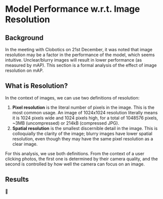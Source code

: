 # Model Performance w.r.t. Image Resolution

## Background

In the meeting with Clobotics on 21st December, it was noted that image resolution may be a factor in the performance of the model, which seems intuitive. Unclear/blurry images will result in lower performance (as measured by mAP). This section is a formal analysis of the effect of image resolution on mAP.

## What is Resolution?

In the context of images, we can use two definitions of resolution:
1. **Pixel resolution** is the literal number of pixels in the image. This is the most common usage. An image of 1024x1024 resolution literally means it is 1024 pixels wide and 1024 pixels high, for a total of 1048576 pixels, ~3MB (uncompressed) or 214kB (compressed JPG).
2. **Spatial resolution** is the smallest discernible detail in the image. This is colloquially the clarity of the image; blurry images have lower spatial resolution, even though they may have the same pixel resolution as a clear image.

For this analysis, we use both definitions. From the context of a user clicking photos, the first one is determined by their camera quality, and the second is controlled by how well the camera can focus on an image.

## Results

:construction:
